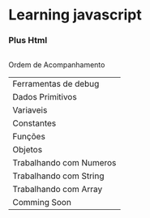 
# Learning javascript
<h3>Plus  Html</h3>

##

<table>
    <tr>
        <label>Ordem de Acompanhamento</label><br>
        <td>Ferramentas de debug</td>  
    </tr>
    <tr>
        <td>Dados Primitivos</td>
    </tr>
    <tr>
        <td>Variaveis</td>
    </tr>
    <tr>
        <td>Constantes</td>
    </tr>
    <tr>
        <td>Funções</td>
    </tr>
    <tr>
        <td>Objetos</td>
    </tr>
    <tr>
        <td>Trabalhando com Numeros</td>
    </tr>
    <tr>
        <td>Trabalhando com String</td>
    </tr>
    <tr>
        <td>Trabalhando com Array</td>
    </tr>
    <tr>
        <td>Comming Soon</td>
    </tr>
</table>
